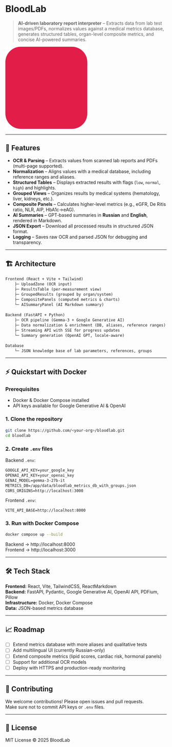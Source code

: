 # BloodLab

> **AI-driven laboratory report interpreter** – Extracts data from lab test images/PDFs, normalizes values against a medical metrics database, generates structured tables, organ-level composite metrics, and concise AI-powered summaries.

![BloodLab Banner](docs/bloodlab_logo.svg)

---

## 🚀 Features

- **OCR & Parsing** – Extracts values from scanned lab reports and PDFs (multi-page supported).
- **Normalization** – Aligns values with a medical database, including reference ranges and aliases.
- **Structured Tables** – Displays extracted results with flags (`low`, `normal`, `high`) and highlights.
- **Grouped Views** – Organizes results by medical systems (hematology, liver, kidneys, etc.).
- **Composite Panels** – Calculates higher-level metrics (e.g., eGFR, De Ritis ratio, NLR, AIP, HbA1c→eAG).
- **AI Summaries** – GPT‑based summaries in **Russian** and **English**, rendered in Markdown.
- **JSON Export** – Download all processed results in structured JSON format.
- **Logging** – Saves raw OCR and parsed JSON for debugging and transparency.

---

## 🏗 Architecture

```
Frontend (React + Vite + Tailwind)
    ├─ UploadZone (OCR input)
    ├─ ResultsTable (per-measurement view)
    ├─ GroupedResults (grouped by organ/system)
    ├─ CompositePanels (computed metrics & charts)
    └─ AISummaryPanel (AI Markdown summary)

Backend (FastAPI + Python)
    ├─ OCR pipeline (Gemma-3 + Google Generative AI)
    ├─ Data normalization & enrichment (DB, aliases, reference ranges)
    ├─ Streaming API with SSE for progress updates
    └─ Summary generation (OpenAI GPT, locale-aware)

Database
    └─ JSON knowledge base of lab parameters, references, groups
```

---

## ⚡ Quickstart with Docker

### Prerequisites
- Docker & Docker Compose installed
- API keys available for Google Generative AI & OpenAI

### 1. Clone the repository
```bash
git clone https://github.com/<your-org>/bloodlab.git
cd bloodlab
```

### 2. Create `.env` files

Backend `.env`:
```env
GOOGLE_API_KEY=your_google_key
OPENAI_API_KEY=your_openai_key
GENAI_MODEL=gemma-3-27b-it
METRICS_DB=/app/data/bloodlab_metrics_db_with_groups.json
CORS_ORIGINS=http://localhost:3000
```

Frontend `.env`:
```env
VITE_API_BASE=http://localhost:8000
```

### 3. Run with Docker Compose
```bash
docker compose up --build
```

Backend → http://localhost:8000  
Frontend → http://localhost:3000

---

## 🛠 Tech Stack

**Frontend:** React, Vite, TailwindCSS, ReactMarkdown  
**Backend:** FastAPI, Pydantic, Google Generative AI, OpenAI API, PDFium, Pillow  
**Infrastructure:** Docker, Docker Compose  
**Data:** JSON-based metrics database

---

## 📈 Roadmap

- [ ] Extend metrics database with more aliases and qualitative tests
- [ ] Add multilingual UI (currently Russian-only)
- [ ] Extend composite metrics (lipid scores, cardiac risk, hormonal panels)
- [ ] Support for additional OCR models
- [ ] Deploy with HTTPS and production-ready monitoring

---

## 🤝 Contributing

We welcome contributions! Please open issues and pull requests.  
Make sure not to commit API keys or `.env` files.

---

## 📜 License

MIT License © 2025 BloodLab

